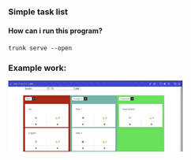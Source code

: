 ### Simple task list

#### How can i run this program?
```cargo
trunk serve --open
```

### Example work:

<img src="static/example.png" width="70%" height="70%" />